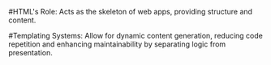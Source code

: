 #HTML's Role: 
Acts as the skeleton of web apps, providing structure and content.

#Templating Systems: 
Allow for dynamic content generation, reducing code repetition and enhancing maintainability by separating logic from presentation.